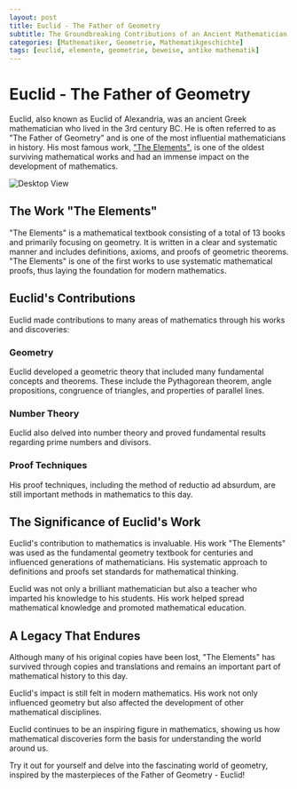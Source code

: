 ```yaml
---
layout: post
title: Euclid - The Father of Geometry
subtitle: The Groundbreaking Contributions of an Ancient Mathematician
categories: [Mathematiker, Geometrie, Mathematikgeschichte]
tags: [euclid, elemente, geometrie, beweise, antike mathematik]
---
```


# Euclid - The Father of Geometry
Euclid, also known as Euclid of Alexandria, was an ancient Greek mathematician who lived in the 3rd century BC. He is often referred to as "The Father of Geometry" and is one of the most influential mathematicians in history. His most famous work, ["The Elements"](#the-work-the-elements), is one of the oldest surviving mathematical works and had an immense impact on the development of mathematics.

![Desktop View](/assets/images/portrait/euclid.jpg)

## The Work "The Elements"
"The Elements" is a mathematical textbook consisting of a total of 13 books and primarily focusing on geometry. It is written in a clear and systematic manner and includes definitions, axioms, and proofs of geometric theorems. "The Elements" is one of the first works to use systematic mathematical proofs, thus laying the foundation for modern mathematics.

## Euclid's Contributions
Euclid made contributions to many areas of mathematics through his works and discoveries:

### Geometry
Euclid developed a geometric theory that included many fundamental concepts and theorems. These include the Pythagorean theorem, angle propositions, congruence of triangles, and properties of parallel lines.

### Number Theory
Euclid also delved into number theory and proved fundamental results regarding prime numbers and divisors.

### Proof Techniques
His proof techniques, including the method of reductio ad absurdum, are still important methods in mathematics to this day.

## The Significance of Euclid's Work
Euclid's contribution to mathematics is invaluable. His work "The Elements" was used as the fundamental geometry textbook for centuries and influenced generations of mathematicians. His systematic approach to definitions and proofs set standards for mathematical thinking.

Euclid was not only a brilliant mathematician but also a teacher who imparted his knowledge to his students. His work helped spread mathematical knowledge and promoted mathematical education.

## A Legacy That Endures
Although many of his original copies have been lost, "The Elements" has survived through copies and translations and remains an important part of mathematical history to this day.

Euclid's impact is still felt in modern mathematics. His work not only influenced geometry but also affected the development of other mathematical disciplines.

Euclid continues to be an inspiring figure in mathematics, showing us how mathematical discoveries form the basis for understanding the world around us.

Try it out for yourself and delve into the fascinating world of geometry, inspired by the masterpieces of the Father of Geometry - Euclid!